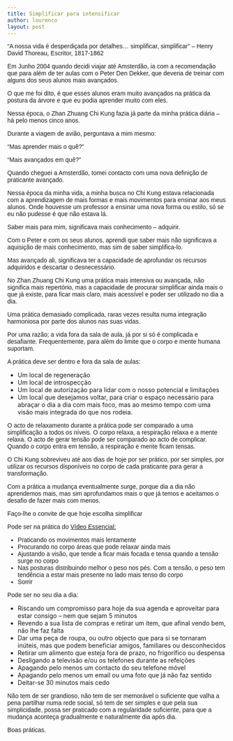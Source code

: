 ```yaml
---
title: Simplificar para intensificar
author: lourenco
layout: post
---
```

<p style="font-family: Arial;">
  &#8220;A nossa vida é desperdiçada por detalhes… simplificar, simplificar&#8221; &#8211; Henry David Thoreau, Escritor, 1817-1862
</p>

<p style="font-family: Arial;">
  Em Junho 2004 quando decidi viajar até Amsterdão, ia com a recomendação que para além de ter aulas com o Peter Den Dekker, que deveria de treinar com alguns dos seus alunos mais avançados. 
</p>

<p style="font-family: Arial;">
  O que me foi dito, é que esses alunos eram muito avançados na prática da postura da árvore e que eu podia aprender muito com eles.
</p>

<p style="font-family: Arial;">
  Nessa época, o Zhan Zhuang Chi Kung fazia já parte da minha prática diária &#8211; há pelo menos cinco anos.
</p>

<p style="font-family: Arial;">
  Durante a viagem de avião, perguntava a mim mesmo:
</p>

<p style="font-family: Arial;">
  &#8220;Mas aprender mais o quê?&#8221;
</p>

<p style="font-family: Arial;">
  &#8220;Mais avançados em quê?&#8221;
</p>

<p style="font-family: Arial;">
  Quando cheguei a Amsterdão, tomei contacto com uma nova definição de praticante avançado.
</p>

<p style="font-family: Arial;">
  Nessa época da minha vida, a minha busca no Chi Kung estava relacionada com a aprendizagem de mais formas e mais movimentos para ensinar aos meus alunos. Onde houvesse um professor a ensinar uma nova forma ou estilo, só se eu não pudesse é que não estava lá. 
</p>

<p style="font-family: Arial;">
  Saber mais para mim, significava mais conhecimento &#8211; adquirir. 
</p>

<p style="font-family: Arial;">
  Com o Peter e com os seus alunos, aprendi que saber mais não significava a aquisição de mais conhecimento, mas sim de saber simplifica-lo. 
</p>

<p style="font-family: Arial;">
  Mas avançado ali, significava ter a capacidade de aprofundar os recursos adquiridos e descartar o desnecessário.   
</p>

<p style="font-family: Arial;">
  No Zhan Zhuang Chi Kung uma prática mais intensiva ou avançada, não significa mais repertório, mas a capacidade de procurar simplificar ainda mais o que já existe, para ficar mais claro, mais acessível e poder ser utilizado no dia a dia.
</p>

<p style="font-family: Arial;">
  Uma prática demasiado complicada, raras vezes resulta numa integração harmoniosa por parte dos alunos nas suas vidas.
</p>

<p style="font-family: Arial;">
  Por uma razão; a vida fora da sala de aula, já por si só é complicada e desafiante. Frequentemente, para além do limite que o corpo e mente humana suportam. 
</p>

<p style="font-family: Arial;">
  A prática deve ser dentro e fora da sala de aulas:
</p>

  * Um local de regeneração 
  * Um local de introspecção
  * Um local de autorização para lidar com o nosso potencial e limitações 
  * Um local que desejamos voltar, para criar o espaço necessário para abraçar o dia a dia com mais foco, mas ao mesmo tempo com uma visão mais integrada do que nos rodeia. 

<p style="font-family: Arial;">
  O acto de relaxamento durante a prática pode ser comparado a uma simplificação a todos os níveis. O corpo relaxa, a respiração relaxa e a mente relaxa. O acto de gerar tensão pode ser comparado ao acto de complicar. Quando o corpo entra em tensão, a respiração e mente ficam tensas. 
</p>

<p style="font-family: Arial;">
  O Chi Kung sobreviveu até aos dias de hoje por ser prático, por ser simples, por utilizar os recursos disponíveis no corpo de cada praticante para gerar a transformação. 
</p>

<p style="font-family: Arial;">
  Com a prática a mudança eventualmente surge, porque dia a dia não aprendemos mais, mas sim aprofundamos mais o que já temos e aceitamos o desafio de fazer mais com menos.
</p>

<p style="font-family: Arial;">
  Faço-lhe o convite de que hoje escolha simplificar 
</p>

<p style="font-family: Arial;">
  Pode ser na prática do <a href="http://lourencoazevedo.com/video.html">Vídeo Essencial:</a>
</p>

<ul style="font-family: Arial;">
  <li>
    Praticando os movimentos mais lentamente
  </li>
  <li>
    Procurando no corpo áreas que pode relaxar ainda mais
  </li>
  <li>
    Ajustando a visão, que tende a ficar mais focada e tensa quando a tensão surge no corpo
  </li>
  <li>
    Nas posturas distribuindo melhor o peso nos pés. Com a tensão, o peso tem tendência a estar mais presente no lado mais tenso do corpo
  </li>
  <li>
    Sorrir
  </li>
</ul>

<p style="font-family: Arial;">
  Pode ser no seu dia a dia:
</p>

  * Riscando um compromisso para hoje da sua agenda e aproveitar para estar consigo &#8211; nem que sejam 5 minutos
  * Revendo a sua lista de compras e retirar um item, que afinal vendo bem, não lhe faz falta
  * Dar uma peça de roupa, ou outro objecto que para si se tornaram inúteis, mas que podem beneficiar amigos, familiares ou desconhecidos
  * Retirar um alimento que esteja fora de prazo, no frigorífico ou despensa
  * Desligando a televisão e/ou os telefones durante as refeições
  * Apagando pelo menos um contacto do seu telefone móvel
  * Apagando pelo menos um email ou uma foto que já não faz sentido
  * Deitar-se 30 minutos mais cedo

<p style="font-family: Arial;">
  Não tem de ser grandioso, não tem de ser memorável o suficiente que valha a pena partilhar numa rede social, só tem de ser simples e que pela sua simplicidade, possa ser praticado com a regularidade suficiente, para que a mudança aconteça gradualmente e naturalmente dia após dia. 
</p>

<p style="font-family: Arial;">
  Boas práticas.
</p>



